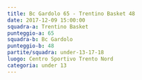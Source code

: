 ```yaml
---
title: Bc Gardolo 65 - Trentino Basket 48
date: 2017-12-09 15:00:00
squadra-a: Trentino Basket
punteggio-a: 65
squadra-b: Bc Gardolo
punteggio-b: 48
partite/squadra: under-13-17-18
luogo: Centro Sportivo Trento Nord
categoria: under 13
---
```

